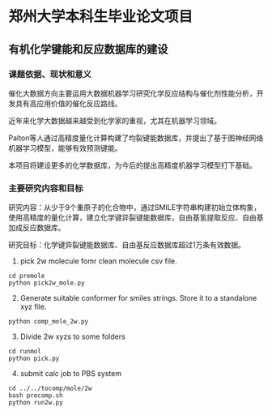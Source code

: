 # 郑州大学本科生毕业论文项目
## 有机化学键能和反应数据库的建设
### 课题依据、现状和意义
催化大数据方向主要运用大数据机器学习研究化学反应结构与催化剂性能分析，开发具有高应用价值的催化反应路线。

近年来化学大数据越来越受到化学家的重视，尤其在机器学习领域。

Palton等人通过高精度量化计算构建了均裂键能数据库，并提出了基于图神经网络机器学习模型，能够有效预测键能。

本项目将建设更多的化学数据库，为今后的提出高精度机器学习模型打下基础。
### 主要研究内容和目标

研究内容：从少于9个重原子的化合物中，通过SMILE字符串构建初始立体构象，使用高精度的量化计算，建立化学键异裂键能数据库，自由基氢提取反应、自由基加成反应数据库。

研究目标：化学键异裂键能数据库、自由基反应数据库超过1万条有效数据。

1. pick 2w molecule fomr clean molecule csv file.
```
cd premole
python pick2w_mole.py 
```
2. Generate suitable conformer for smiles strings. Store it to a standalone xyz file. 
```
python comp_mole_2w.py

```
3. Divide 2w xyzs to some folders 
```
cd runmol
python pick.py

```
4. submit calc job to PBS system
```
cd ../../tocomp/mole/2w
bash precomp.sh 
python run2w.py 

```
